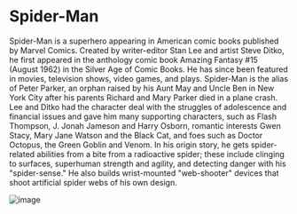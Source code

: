 # Spider-Man
Spider-Man is a superhero appearing in American comic books published by Marvel Comics. Created by writer-editor Stan Lee and artist Steve Ditko, he first appeared in the anthology comic book Amazing Fantasy #15 (August 1962) in the Silver Age of Comic Books. He has since been featured in movies, television shows, video games, and plays. Spider-Man is the alias of Peter Parker, an orphan raised by his Aunt May and Uncle Ben in New York City after his parents Richard and Mary Parker died in a plane crash. Lee and Ditko had the character deal with the struggles of adolescence and financial issues and gave him many supporting characters, such as Flash Thompson, J. Jonah Jameson and Harry Osborn, romantic interests Gwen Stacy, Mary Jane Watson and the Black Cat, and foes such as Doctor Octopus, the Green Goblin and Venom. In his origin story, he gets spider-related abilities from a bite from a radioactive spider; these include clinging to surfaces, superhuman strength and agility, and detecting danger with his "spider-sense." He also builds wrist-mounted "web-shooter" devices that shoot artificial spider webs of his own design.

![image](https://user-images.githubusercontent.com/93887885/165320060-90ae0c15-5d90-4711-89ce-77af532cace7.png)



